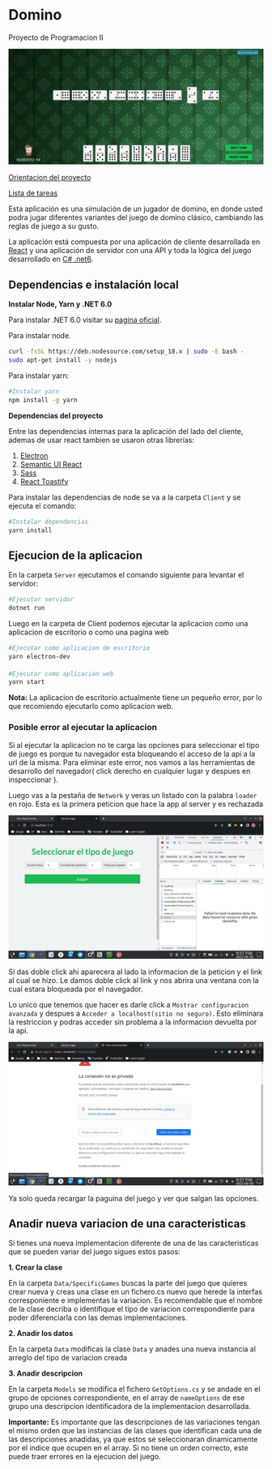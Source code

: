 # Domino

Proyecto de Programacion II

![Domino](./screenshot.png)


[Orientacion del proyecto](https://github.com/matcom/domino)

[Lista de tareas](https://github.com/cmglezpdev/Domino/projects/1)

Esta aplicación es una simulación de un jugador de domino, en donde usted podra jugar diferentes variantes del juego de domino clásico, cambiando las reglas de juego a su gusto.

La aplicación está compuesta por una aplicación de cliente desarrollada en [React](https://es.reactjs.org/) y una aplicación de servidor con una API y toda la lógica del juego desarrollado en [C# .net6](https://docs.microsoft.com/en-us/dotnet/).


## Dependencias e instalación local

**Instalar Node, Yarn y .NET 6.0**

Para instalar .NET 6.0 visitar su [pagina oficial](https://dotnet.microsoft.com/en-us/download/dotnet/6.0).

Para instalar node.

```bash
curl -fsSL https://deb.nodesource.com/setup_18.x | sudo -E bash -
sudo apt-get install -y nodejs
```



Para instalar yarn:

```bash
#Instalar yarn
npm install -g yarn
```

**Dependencias del proyecto**

Entre las dependencias internas para la aplicación del lado del cliente, ademas de usar react tambien se usaron otras librerías:

1. [Electron](https://www.electronjs.org/)
2. [Semantic UI React](https://react.semantic-ui.com/)
3. [Sass](https://sass-lang.com/documentation)
4. [React Toastify](https://fkhadra.github.io/react-toastify/introduction)

Para instalar las dependencias de node se va a la carpeta `Client` y se ejecuta el comando:

```bash
#Instalar dependencias
yarn install
```

## Ejecucion de la aplicacion

En la carpeta `Server` ejecutamos el comando siguiente para levantar el servidor:

```bash
#Ejecutar servidor
dotnet run
```

Luego en la carpeta de Client podemos ejecutar la aplicacion como una aplicacion de escritorio o como una pagina web

``` bash
#Ejecutar como aplicacion de escritorio
yarn electron-dev

#Ejecutar como aplicacion web
yarn start
```

**Nota:** La aplicacion de escritorio actualmente tiene un pequeño error, por lo que recomiendo ejecutarlo como aplicacion web.


### Posible error al ejecutar la aplicacion

Si al ejecutar la aplicacion no te carga las opciones para seleccionar el tipo de juego es porque tu navegador esta bloqueando el acceso de la api a la url de la misma. Para eliminar este error, nos vamos a las herramientas de desarrollo del navegador( click derecho en cualquier lugar y despues en inspeccionar ).

Luego vas a la pestaña de `Network` y veras un listado con la palabra `loader` en rojo. Esta es la primera peticion que hace la app al server y es rechazada

![](./error-1.png)

Si das doble click ahi aparecera al lado la informacion de la peticion y el link al cual se hizo. Le damos doble click al link y nos abrira una ventana con la cual estara bloqueada por el navegador.

Lo unico que tenemos que hacer es darle click a `Mostrar configuracion avanzada` y despues a `Acceder a localhost(sitio no seguro)`. Esto eliminara la restriccion y podras acceder sin problema a la informacion devuelta por la api.

![](./error-2.png)

Ya solo queda recargar la paguina del juego y ver que salgan las opciones.

## Anadir nueva variacion de una caracteristicas

Si tienes una nueva implementacion diferente de una de las caracteristicas que se pueden variar del juego sigues estos pasos:

**1. Crear la clase** 

En la carpeta `Data/SpecificGames` buscas la parte del juego que quieres crear nueva y creas una clase en un fichero.cs nuevo que herede la interfas corresponiente e implementas la variacion. Es recomendable que el nombre de la clase decriba o identifique el tipo de variacion correspondiente para poder diferenciarla con las demas implementaciones. 

**2. Anadir los datos**

En la carpeta `Data` modificas la clase `Data` y anades una nueva instancia al arreglo del tipo de variacion creada

**3. Anadir descripcion**

En la carpeta `Models` se modifica el fichero `GetOptions.cs` y se andade en el grupo de opciones correspondiente, en el array de `nameOptions` de ese grupo una descripcion identificadora de la implementacion desarrollada.

**Importante:** Es importante que las descripciones de las variaciones tengan el mismo orden que las instancias de las clases que identifican cada una de las descripciones anadidas, ya que estos se seleccionaran dinamicamente por el indice que ocupen en el array. Si no tiene un orden correcto, este puede traer errores en la ejecucion del juego.
